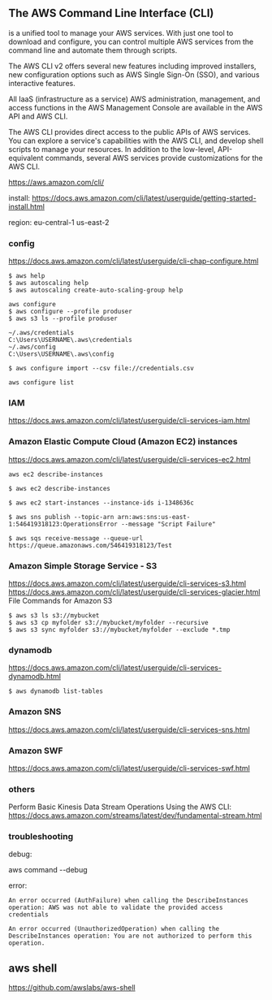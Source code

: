
## The AWS Command Line Interface (CLI)
is a unified tool to manage your AWS services. With just one tool to download and configure, you can control multiple AWS services from the command line and automate them through scripts.

The AWS CLI v2 offers several new features including improved installers, new configuration options such as AWS Single Sign-On (SSO), and various interactive features. 

All IaaS (infrastructure as a service) AWS administration, management, and access functions in the AWS Management Console are available in the AWS API and AWS CLI.

The AWS CLI provides direct access to the public APIs of AWS services. You can explore a service's capabilities with the AWS CLI, and develop shell scripts to manage your resources. In addition to the low-level, API-equivalent commands, several AWS services provide customizations for the AWS CLI.

https://aws.amazon.com/cli/

install:
https://docs.aws.amazon.com/cli/latest/userguide/getting-started-install.html


region:
eu-central-1
 us-east-2

### config
https://docs.aws.amazon.com/cli/latest/userguide/cli-chap-configure.html
```
$ aws help
$ aws autoscaling help
$ aws autoscaling create-auto-scaling-group help

aws configure
$ aws configure --profile produser
$ aws s3 ls --profile produser

~/.aws/credentials
C:\Users\USERNAME\.aws\credentials
~/.aws/config
C:\Users\USERNAME\.aws\config

$ aws configure import --csv file://credentials.csv

aws configure list

```
### IAM
https://docs.aws.amazon.com/cli/latest/userguide/cli-services-iam.html

###  Amazon Elastic Compute Cloud (Amazon EC2) instances
https://docs.aws.amazon.com/cli/latest/userguide/cli-services-ec2.html
```
aws ec2 describe-instances

$ aws ec2 describe-instances

$ aws ec2 start-instances --instance-ids i-1348636c

$ aws sns publish --topic-arn arn:aws:sns:us-east-1:546419318123:OperationsError --message "Script Failure"

$ aws sqs receive-message --queue-url https://queue.amazonaws.com/546419318123/Test
```

### Amazon Simple Storage Service - S3
https://docs.aws.amazon.com/cli/latest/userguide/cli-services-s3.html
https://docs.aws.amazon.com/cli/latest/userguide/cli-services-glacier.html
File Commands for Amazon S3
```
$ aws s3 ls s3://mybucket
$ aws s3 cp myfolder s3://mybucket/myfolder --recursive
$ aws s3 sync myfolder s3://mybucket/myfolder --exclude *.tmp

```

### dynamodb 
https://docs.aws.amazon.com/cli/latest/userguide/cli-services-dynamodb.html
```
$ aws dynamodb list-tables
```

### Amazon SNS
https://docs.aws.amazon.com/cli/latest/userguide/cli-services-sns.html

### Amazon SWF
https://docs.aws.amazon.com/cli/latest/userguide/cli-services-swf.html

### others

Perform Basic Kinesis Data Stream Operations Using the AWS CLI:
https://docs.aws.amazon.com/streams/latest/dev/fundamental-stream.html

### troubleshooting

debug:

aws command --debug

error:
```
An error occurred (AuthFailure) when calling the DescribeInstances operation: AWS was not able to validate the provided access credentials

An error occurred (UnauthorizedOperation) when calling the DescribeInstances operation: You are not authorized to perform this operation.

```

## aws shell
https://github.com/awslabs/aws-shell
